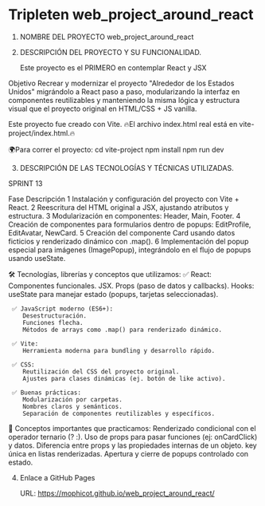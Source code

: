 # Tripleten web_project_around_react

1. NOMBRE DEL PROYECTO
   web_project_around_react

2. DESCRIPCIÓN DEL PROYECTO Y SU FUNCIONALIDAD.

   Este proyecto es el PRIMERO en contemplar React y JSX

Objetivo
Recrear y modernizar el proyecto "Alrededor de los Estados Unidos" migrándolo a React paso a paso, modularizando la interfaz en componentes reutilizables y manteniendo la misma lógica y estructura visual que el proyecto original en HTML/CSS + JS vanilla.

Este proyecto fue creado con Vite.
🔥El archivo index.html real está en vite-project/index.html.🔥

🌍Para correr el proyecto:
cd vite-project
npm install
npm run dev

3. DESCRIPCIÓN DE LAS TECNOLOGÍAS Y TÉCNICAS UTILIZADAS.

SPRINT 13

Fase Descripción
1 Instalación y configuración del proyecto con Vite + React.
2 Reescritura del HTML original a JSX, ajustando atributos y estructura.
3 Modularización en componentes: Header, Main, Footer.
4 Creación de componentes para formularios dentro de popups: EditProfile, EditAvatar, NewCard.
5 Creación del componente Card usando datos ficticios y renderizado dinámico con .map().
6 Implementación del popup especial para imágenes (ImagePopup), integrándolo en el flujo de popups usando useState.

🛠 Tecnologías, librerías y conceptos que utilizamos:
✅ React:
Componentes funcionales.
JSX.
Props (paso de datos y callbacks).
Hooks: useState para manejar estado (popups, tarjetas seleccionadas).

     ✅ JavaScript moderno (ES6+):
        Desestructuración.
        Funciones flecha.
        Métodos de arrays como .map() para renderizado dinámico.

     ✅ Vite:
        Herramienta moderna para bundling y desarrollo rápido.

     ✅ CSS:
        Reutilización del CSS del proyecto original.
        Ajustes para clases dinámicas (ej. botón de like activo).

     ✅ Buenas prácticas:
        Modularización por carpetas.
        Nombres claros y semánticos.
        Separación de componentes reutilizables y específicos.

🧠 Conceptos importantes que practicamos:
Renderizado condicional con el operador ternario (? :).
Uso de props para pasar funciones (ej: onCardClick) y datos.
Diferencia entre props y las propiedades internas de un objeto.
key única en listas renderizadas.
Apertura y cierre de popups controlado con estado.

4. Enlace a GitHub Pages

   URL:
   https://mophicot.github.io/web_project_around_react/
